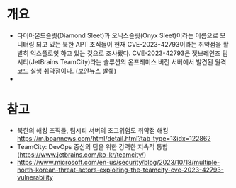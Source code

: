 


# 개요
- 다이아몬드슬릿(Diamond Sleet)과 오닉스슬릿(Onyx Sleet)이라는 이름으로 모니터링 되고 있는 북한 APT 조직들이 현재 CVE-2023-42793이라는 취약점을 활발히 익스플로잇 하고 있는 것으로 조사됐다. CVE-2023-42793은 젯브레인즈 팀시티(JetBrains TeamCity)라는 솔루션의 온프레미스 버전 서버에서 발견된 원격 코드 실행 취약점이다. (보안뉴스 발췌)
- 


# 참고 
- 북한의 해킹 조직들, 팀시티 서버의 초고위험도 취약점 해킹 https://m.boannews.com/html/detail.html?tab_type=1&idx=122862
- TeamCity: DevOps 중심의 팀을 위한 강력한 지속적 통합 (https://www.jetbrains.com/ko-kr/teamcity/)
- https://www.microsoft.com/en-us/security/blog/2023/10/18/multiple-north-korean-threat-actors-exploiting-the-teamcity-cve-2023-42793-vulnerability